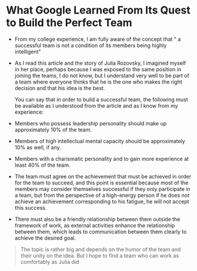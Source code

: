 # 
# What Google Learned From Its Quest to Build the Perfect Team 
+ From my college experience, I am fully aware of the concept that  " a successful team is not a condition of its members being highly intelligent"<br>

+ As I read this article and the story of Julia Rozovsky, I imagined myself in her place,
  perhaps because I was exposed to the same position in joining the teams, I do not know,
  but I understand very well to be part of a team where everyone thinks that he 
  is the one who makes the right decision and that his idea is the best. <br>

  You can say that in order to build a successful team, the following must be available 
  as I understood from the article and as I know from my experience: <br>

+ Members who possess leadership personality should make up approximately 10% of the team.<br>
+ Members of high intellectual mental capacity should be approximately 10% as well, if any.<br>

+ Members with a charismatic personality and to gain more experience at least 40% of the team.<br>

+ The team must agree on the achievement that must be achieved in order for the team to succeed,
  and this point is essential because most of the members may consider themselves successful if they only participate in a team,
  but from the perspective of a high-energy person if he does not achieve an achievement corresponding to his fatigue,
  he will not accept this success. <br>

+ There must also be a friendly relationship between them outside the framework of work, 
  as external activities enhance the relationship between them, which leads to communication between them clearly to achieve the desired goal.<br>

> The topic is rather big and depends on the humor of the team and their unity on the idea.
  But I hope to find a team who can work as comfortably as Julia did
